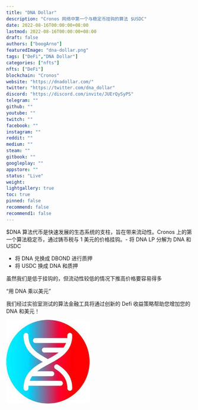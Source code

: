 ```yaml
---
title: "DNA Dollar"
description: "Cronos 网络中第一个与稳定币挂钩的算法 $USDC"
date: 2022-08-16T00:00:00+08:00
lastmod: 2022-08-16T00:00:00+08:00
draft: false
authors: ["boogArno"]
featuredImage: "dna-dollar.png"
tags: ["DeFi","DNA Dollar"]
categories: ["nfts"]
nfts: ["DeFi"]
blockchain: "Cronos"
website: "https://dnadollar.com/"
twitter: "https://twitter.com/dna_dollar"
discord: "https://discord.com/invite/JUErQySyPS"
telegram: ""
github: ""
youtube: ""
twitch: ""
facebook: ""
instagram: ""
reddit: ""
medium: ""
steam: ""
gitbook: ""
googleplay: ""
appstore: ""
status: "Live"
weight: 
lightgallery: true
toc: true
pinned: false
recommend: false
recommend1: false
---
```

$DNA 算法代币是快速发展的生态系统的支柱，旨在带来流动性。Cronos 上的第一个算法稳定币，通过铸币税与 1 美元的价格挂钩。- 将 DNA LP 分解为 DNA 和 USDC
- 将 DNA 兑换成 DBOND 进行质押
- 将 USDC 换成 DNA 和质押

虽然我们是低于挂钩的，但流动性较低的情况下推高价格要容易得多

“用 DNA 乘以美元”

我们经过实验室测试的算法金融工具将通过创新的 Defi 收益策略帮助您增加您的 DNA 和美元！



![下载](下载.jpg)